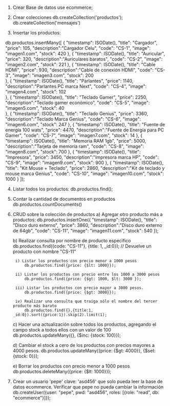 1) Crear Base de datos
    use ecommerce;
2) Crear colecciones
    db.createCollection('productos');
    db.createCollection('mensajes')

3) Insertar los productos: 

db.productos.insertMany([
    {
        "timestamp": ISODate(),
        "title": "Cargador",
        "price": 105,
        "description":"Cargador Celu",
        "code": "CS-1",
        "image": "imagen1.com",
        "stock": 420
    },
    {
        "timestamp": ISODate(),
        "title": "Auricular",
        "price": 320,
        "description":"Auriculares baratos",
        "code": "CS-2",
        "image": "imagen2.com",
        "stock": 221
    },
    {
        "timestamp": ISODate(),
        "title": "Cable HDMI",
        "price": 930,
        "description":"Cable de conexión HDMI",
        "code": "CS-3",
        "image": "imagen3.com",
        "stock": 200                    
    },
    {
        "timestamp": ISODate(),
        "title": "Parlantes",
        "price": 1140,
        "description":"Parlantes PC marca Next",
        "code": "CS-4",
        "image": "imagen4.com",
        "stock": 102                
    },
    {
        "timestamp": ISODate(),
        "title": "Teclado Gamer",
        "price": 2250,
        "description":"Teclado gamer económico",
        "code": "CS-5",
        "image": "imagen5.com",
        "stock": 40     
    },
    {
        "timestamp": ISODate(),
        "title": "Teclado Genius",
        "price": 3360,
        "description":"Teclado Marca Genius",
        "code": "CS-6",
        "image": "imagen6.com",
        "stock": 247
    },
    {
        "timestamp": ISODate(),
        "title": "Fuente de energía 100 wats",
        "price": 4470,
        "description":"Fuente de Energía para PC Gamer",
        "code": "CS-7",
        "image": "imagen7.com",
        "stock": 14
    },
    {
        "timestamp": ISODate(),
        "title": "Memoria RAM 1gb",
        "price": 5000,
        "description":"Tarjeta de memoria ram",
        "code": "CS-8",
        "image": "imagen8.com",
        "stock": 700
    },
    {
        "timestamp": ISODate(),
        "title": "Impresora",
        "price": 3450,
        "description":"Impresora marca HP",
        "code": "CS-9",
        "image": "imagen9.com",
        "stock": 900
    },
    {
        "timestamp": ISODate(),
        "title": "Kit Mouse + Teclado",
        "price": 2860,
        "description":"Kit de teclado y mouse marca Genius",
        "code": "CS-10",
        "image": "imagen10.com",
        "stock": 1000
    }
]);

4) Listar todos los productos:
    db.productos.find();

5) Contar la cantidad de documentos en productos
    db.productos.countDocuments()

5) CRUD sobre la colección de productos
    a) Agregar otro producto más a productos:
            db.productos.insertOne({
                "timestamp": ISODate(),
                "title": "Disco duro externo",
                "price": 3860,
                "description":"Disco duro externo de 64gb",
                "code": "CS-11",
                "image": "imagen11.com",
                "stock": 540
            });
    
    b) Realizar consulta por nombre de producto específico
        db.productos.find({code: "CS-11"}, {title: 1, _id:0}); // Devuelve un producto con nombre "CS-11"

        i) Listar los productos con precio menor a 1000 pesos
            db.productos.find({price: {$lt: 1000}});

        ii) Listar los productos con precio entre los 1000 a 3000 pesos
            db.productos.find({price: {$gt: 1000, $lt: 3000 });

        iii) Listar los productos con precio mayor a 3000 pesos.
            db.productos.find({price: {$gt: 3000}});
        
        iv) Realizar una consulta que traiga sólo el nombre del tercer producto más barato
            db.productos.find({},{title:1, _id:0}).sort({price:1}).skip(2).limit(1);

    c) Hacer una actualización sobre todos los productos, agregando el campo stock a todos ellos con un valor de 100
            db.productos.updateMany({}, {$inc: {stock: 100}});
    
    d) Cambiar el stock a cero de los productos con precios mayores a 4000 pesos.
            db.productos.updateMany({price: {$gt: 4000}}, {$set: {stock: 0}});

    e) Borrar los productos con precio menor a 1000 pesos
            db.productos.deleteMany({price: {$lt: 1000}});

6) Crear un usuario 'pepe' clave: 'asd456' que solo pueda leer la base de datos ecommerce. Verificar que pepe no pueda cambiar la información
            db.createUser({user: "pepe", pwd: "asd456", roles: [{role: "read", db: "ecommerce"}]});